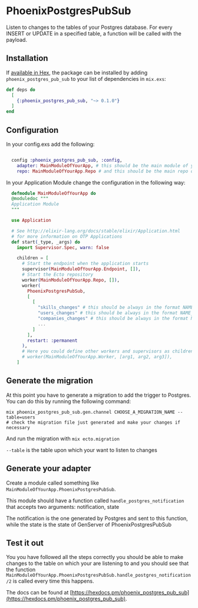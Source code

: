 # PhoenixPostgresPubSub

Listen to changes to the tables of your Postgres database. For every INSERT or UPDATE in a specified table, a function will be called with the payload.

## Installation

If [available in Hex](https://hex.pm/docs/publish), the package can be installed
by adding `phoenix_postgres_pub_sub` to your list of dependencies in `mix.exs`:

```elixir
def deps do
  [
    {:phoenix_postgres_pub_sub, "~> 0.1.0"}
  ]
end
```

## Configuration

In your config.exs add the following:

```elixir

  config :phoenix_postgres_pub_sub, :config,
    adapter: MainModuleOfYourApp, # this should be the main module of your phoenix application
    repo: MainModuleOfYourApp.Repo # and this should be the main repo of your phoenix application
```

In your Application Module change the configuration in the following way:

```elixir
  defmodule MainModuleOfYourApp do
  @moduledoc """
  Application Module
  """

  use Application

  # See http://elixir-lang.org/docs/stable/elixir/Application.html
  # for more information on OTP Applications
  def start(_type, _args) do
    import Supervisor.Spec, warn: false

    children = [
      # Start the endpoint when the application starts
      supervisor(MainModuleOfYourApp.Endpoint, []),
      # Start the Ecto repository
      worker(MainModuleOfYourApp.Repo, []),
      worker(
        PhoenixPostgresPubSub,
        [
          [
            "skills_changes" # this should be always in the format NAME_OF_TABLE_changes,
            "users_changes" # this should be always in the format NAME_OF_TABLE_changes,
            "companies_changes" # this should be always in the format NAME_OF_TABLE_changes,
            ...
          ]
        ],
        restart: :permanent
      ),
      # Here you could define other workers and supervisors as children
      # worker(MainModuleOfYourApp.Worker, [arg1, arg2, arg3]),
    ]
```

## Generate the migration

At this point you have to generate a migration to add the trigger to Postgres.
You can do this by running the following command:

```
mix phoenix_postgres_pub_sub.gen.channel CHOOSE_A_MIGRATION_NAME --table=users
# check the migration file just generated and make your changes if necessary
```

And run the migration with `mix ecto.migration`

`--table` is the table upon which your want to listen to changes

## Generate your adapter

Create a module called something like `MainModuleOfYourApp.PhoenixPostgresPubSub`.

This module should have a function called `handle_postgres_notification` that accepts two arguments: notification, state

The notification is the one generated by Postgres and sent to this function, while the state is the state of GenServer of PhoenixPostgresPubSub

## Test it out

You you have followed all the steps correctly you should be able to make changes to the table on which your are listening to and you should see that the function `MainModuleOfYourApp.PhoenixPostgresPubSub.handle_postgres_notification/2` is called every time this happens.

The docs can be found at [https://hexdocs.pm/phoenix_postgres_pub_sub](https://hexdocs.pm/phoenix_postgres_pub_sub).
